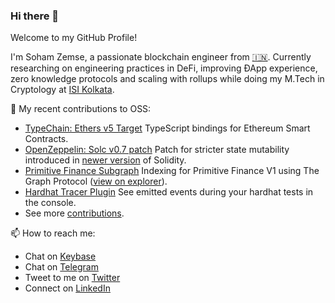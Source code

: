 ### Hi there 👋

Welcome to my GitHub Profile!

I'm Soham Zemse, a passionate blockchain engineer from [🇮🇳](https://en.wikipedia.org/wiki/India). Currently researching on engineering practices in DeFi, improving ÐApp experience, zero knowledge protocols and scaling with rollups while doing my M.Tech in Cryptology at [ISI Kolkata](https://www.isical.ac.in).

🌱 My recent contributions to OSS:
- [TypeChain: Ethers v5 Target](https://github.com/ethereum-ts/TypeChain/pull/250) TypeScript bindings for Ethereum Smart Contracts.
- [OpenZeppelin: Solc v0.7 patch](https://github.com/OpenZeppelin/openzeppelin-contracts/pull/2327) Patch for stricter state mutability introduced in [newer version](https://github.com/ethereum/solidity/releases/tag/v0.7.0) of Solidity.
- [Primitive Finance Subgraph](https://github.com/primitivefinance/primitive-subgraph/tree/z/update-subgraph) Indexing for Primitive Finance V1 using The Graph Protocol ([view on explorer](https://thegraph.com/explorer/subgraph/zemse/primitive-finance?version=current)).
- [Hardhat Tracer Plugin](https://github.com/zemse/hardhat-tracer) See emitted events during your hardhat tests in the console.
- See more [contributions](https://github.com/zemse/zemse/blob/master/Contributions.md#prs).

📫 How to reach me:
- Chat on [Keybase](https://keybase.io/zemse)
- Chat on [Telegram](https://t.me/zemse)
- Tweet to me on [Twitter](https://twitter.com/zemse_in)
- Connect on [LinkedIn](https://www.linkedin.com/in/zemse/)

<!--
**zemse/zemse** is a ✨ _special_ ✨ repository because its `README.md` (this file) appears on your GitHub profile.

Here are some ideas to get you started:

- 🔭 I’m currently working on ...
- 🌱 I’m currently learning ...
- 👯 I’m looking to collaborate on ...
- 🤔 I’m looking for help with ...
- 💬 Ask me about ...
- 📫 How to reach me: ...
- 😄 Pronouns: ...
- ⚡ Fun fact: ...
-->

